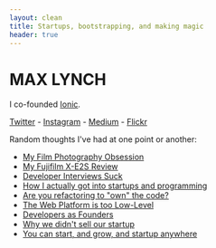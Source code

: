 ```yaml
---
layout: clean
title: Startups, bootstrapping, and making magic
header: true
---
```


# MAX LYNCH

I co-founded [Ionic](http://ionicframework.com/).

[Twitter](http://twitter.com/maxlynch) - [Instagram](http://instagram.com/maxlynch) - [Medium](http://medium.com/@maxlynch) - [Flickr](https://www.flickr.com/photos/techrolla/)

Random thoughts I've had at one point or another:

<nav id="most-popular">
  <ul>
    <li><a href="/blog/film-photography">My Film Photography Obsession</a></li>
    <li><a href="/blog/fujifilm-xe2s-review">My Fujifilm X-E2S Review</a></li>
    <li><a href="https://medium.com/@maxlynch/developer-interviews-suck-6a37e9b5ee64">Developer Interviews Suck</a></li>
    <li><a href="https://medium.com/@maxlynch/how-i-actually-got-into-startups-fc506f226f2a#.3yr9xhqxl">How I actually got into startups and programming</a></li>
    <li><a href="https://medium.com/@maxlynch/are-you-refactoring-to-own-the-code-4d588821b785#.azsbjacnr">Are you refactoring to "own" the code?</a></li>
    <li><a href="https://medium.com/@maxlynch/the-web-is-too-low-level-7a4ea4933366#.ivout9els">The Web Platform is too Low-Level</a></li>
    <li><a href="https://medium.com/@maxlynch/developers-as-founders-f3c4e0fa6dfc#.bj5elgj1q">Developers as Founders</a></li>
    <li><a href="https://medium.com/@maxlynch/why-we-didn-t-sell-our-company-4505446c874d#.4iypp2tac">Why we didn't sell our startup</a></li>
    <li><a href="https://medium.com/business-startup-development-and-more/you-can-start-and-grow-a-startup-anywhere-b927c7735f76#.nm5axwf01">You can start, and grow, and startup anywhere</a></li>
    <!--<li><a href="https://medium.com/@maxlynch/why-i-hated-business-36e9822119ab#.i8dudgpa2">Why I hated "business"</a></li>-->
    <!--<li><a href="/blog/new-kind-of-startup/">A New Kind of Startup</a></li>-->
   <!-- <li><a href="/blog/building-startup-midwest-madison">Myths of Building a Startup in the Midwest</a></li>
    <li><a href="/blog/bootstrapping">On Not Bootstrapping</a></li>
    <li><a href="/blog/hiring">Creating a Great Place to Work</a></li>
    <li><a href="/blog/less-risky">Less Risky: Leaving your Job</a></li>
    <li><a href="/blog/business-plan-contests">Don't Do Business Plan Contests</a></li>
    <li><a href="/blog/madison">Madison's Future</a></li>-->
  </ul>
</nav>
